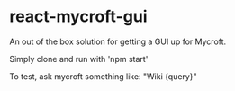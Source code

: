 # react-mycroft-gui
An out of the box solution for getting a GUI up for Mycroft.

Simply clone and run with 'npm start'

To test, ask mycroft something like: 
"Wiki {query}"
